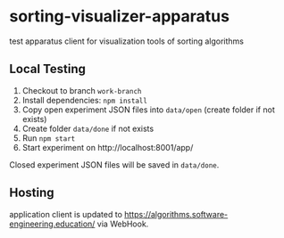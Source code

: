 # sorting-visualizer-apparatus
test apparatus client for visualization tools of sorting algorithms

## Local Testing

1. Checkout to branch `work-branch`
2. Install dependencies: `npm install`
3. Copy open experiment JSON files into `data/open` (create folder if not exists)
4. Create folder `data/done` if not exists
5. Run `npm start`
6. Start experiment on http://localhost:8001/app/

Closed experiment JSON files will be saved in `data/done`.

## Hosting

application client is updated to https://algorithms.software-engineering.education/ via WebHook.
